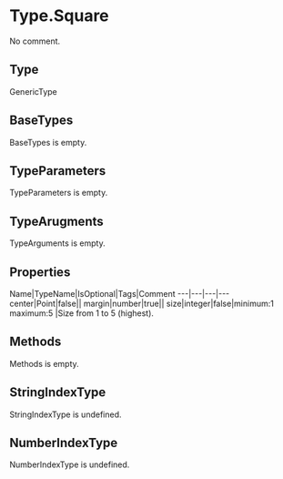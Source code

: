 # Type.Square

No comment.

## Type

GenericType

## BaseTypes

BaseTypes is empty.

## TypeParameters

TypeParameters is empty.

## TypeArugments

TypeArguments is empty.

## Properties

Name|TypeName|IsOptional|Tags|Comment
---|---|---|---
center|Point|false||
margin|number|true||
size|integer|false|minimum:1 maximum:5 |Size from 1 to 5 (highest).

## Methods

Methods is empty.

## StringIndexType

StringIndexType is undefined.

## NumberIndexType

NumberIndexType is undefined.
